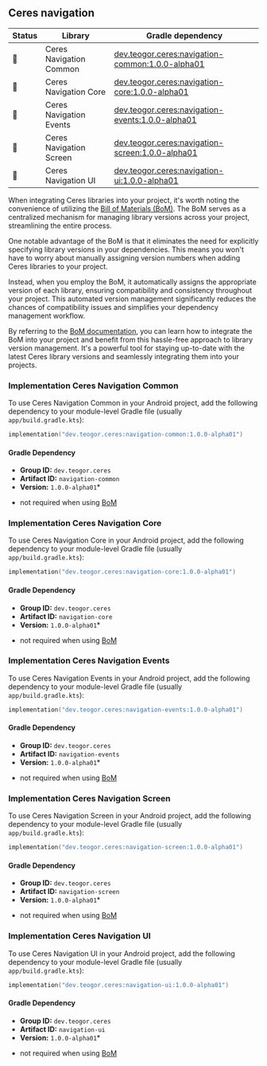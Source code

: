 ## Ceres navigation

| Status | Library | Gradle dependency |
| ------ | ------- | ----------------- |
| 🧪 | Ceres Navigation Common | [dev.teogor.ceres:navigation-common:1.0.0-alpha01](#implementation-ceres-navigation-common) |
| 🧪 | Ceres Navigation Core | [dev.teogor.ceres:navigation-core:1.0.0-alpha01](#implementation-ceres-navigation-core) |
| 🧪 | Ceres Navigation Events | [dev.teogor.ceres:navigation-events:1.0.0-alpha01](#implementation-ceres-navigation-events) |
| 🧪 | Ceres Navigation Screen | [dev.teogor.ceres:navigation-screen:1.0.0-alpha01](#implementation-ceres-navigation-screen) |
| 🧪 | Ceres Navigation UI | [dev.teogor.ceres:navigation-ui:1.0.0-alpha01](#implementation-ceres-navigation-ui) |

When integrating Ceres libraries into your project, it's worth noting the convenience of utilizing the [Bill of Materials (BoM)](/docs/bom/versions.md). The BoM serves as a centralized mechanism for managing library versions across your project, streamlining the entire process.

One notable advantage of the BoM is that it eliminates the need for explicitly specifying library versions in your dependencies. This means you won't have to worry about manually assigning version numbers when adding Ceres libraries to your project.

Instead, when you employ the BoM, it automatically assigns the appropriate version of each library, ensuring compatibility and consistency throughout your project. This automated version management significantly reduces the chances of compatibility issues and simplifies your dependency management workflow.

By referring to the [BoM documentation](/docs/bom/versions.md), you can learn how to integrate the BoM into your project and benefit from this hassle-free approach to library version management. It's a powerful tool for staying up-to-date with the latest Ceres library versions and seamlessly integrating them into your projects.


### Implementation Ceres Navigation Common

To use Ceres Navigation Common in your Android project, add the following dependency to your module-level Gradle file (usually `app/build.gradle.kts`):

```kotlin
implementation("dev.teogor.ceres:navigation-common:1.0.0-alpha01")
```

#### Gradle Dependency

- **Group ID:** `dev.teogor.ceres`
- **Artifact ID:** `navigation-common`
- **Version:** `1.0.0-alpha01`*

* not required when using [BoM](/docs/bom/versions.md)

### Implementation Ceres Navigation Core

To use Ceres Navigation Core in your Android project, add the following dependency to your module-level Gradle file (usually `app/build.gradle.kts`):

```kotlin
implementation("dev.teogor.ceres:navigation-core:1.0.0-alpha01")
```

#### Gradle Dependency

- **Group ID:** `dev.teogor.ceres`
- **Artifact ID:** `navigation-core`
- **Version:** `1.0.0-alpha01`*

* not required when using [BoM](/docs/bom/versions.md)

### Implementation Ceres Navigation Events

To use Ceres Navigation Events in your Android project, add the following dependency to your module-level Gradle file (usually `app/build.gradle.kts`):

```kotlin
implementation("dev.teogor.ceres:navigation-events:1.0.0-alpha01")
```

#### Gradle Dependency

- **Group ID:** `dev.teogor.ceres`
- **Artifact ID:** `navigation-events`
- **Version:** `1.0.0-alpha01`*

* not required when using [BoM](/docs/bom/versions.md)

### Implementation Ceres Navigation Screen

To use Ceres Navigation Screen in your Android project, add the following dependency to your module-level Gradle file (usually `app/build.gradle.kts`):

```kotlin
implementation("dev.teogor.ceres:navigation-screen:1.0.0-alpha01")
```

#### Gradle Dependency

- **Group ID:** `dev.teogor.ceres`
- **Artifact ID:** `navigation-screen`
- **Version:** `1.0.0-alpha01`*

* not required when using [BoM](/docs/bom/versions.md)

### Implementation Ceres Navigation UI

To use Ceres Navigation UI in your Android project, add the following dependency to your module-level Gradle file (usually `app/build.gradle.kts`):

```kotlin
implementation("dev.teogor.ceres:navigation-ui:1.0.0-alpha01")
```

#### Gradle Dependency

- **Group ID:** `dev.teogor.ceres`
- **Artifact ID:** `navigation-ui`
- **Version:** `1.0.0-alpha01`*

* not required when using [BoM](/docs/bom/versions.md)


